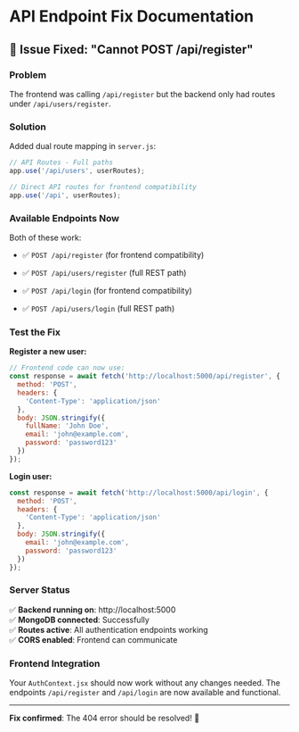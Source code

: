 # API Endpoint Fix Documentation

## 🐛 Issue Fixed: "Cannot POST /api/register"

### Problem
The frontend was calling `/api/register` but the backend only had routes under `/api/users/register`.

### Solution
Added dual route mapping in `server.js`:
```javascript
// API Routes - Full paths
app.use('/api/users', userRoutes);

// Direct API routes for frontend compatibility
app.use('/api', userRoutes);
```

### Available Endpoints Now

Both of these work:
- ✅ `POST /api/register` (for frontend compatibility)
- ✅ `POST /api/users/register` (full REST path)

- ✅ `POST /api/login` (for frontend compatibility)  
- ✅ `POST /api/users/login` (full REST path)

### Test the Fix

**Register a new user:**
```javascript
// Frontend code can now use:
const response = await fetch('http://localhost:5000/api/register', {
  method: 'POST',
  headers: {
    'Content-Type': 'application/json'
  },
  body: JSON.stringify({
    fullName: 'John Doe',
    email: 'john@example.com', 
    password: 'password123'
  })
});
```

**Login user:**
```javascript
const response = await fetch('http://localhost:5000/api/login', {
  method: 'POST',
  headers: {
    'Content-Type': 'application/json'
  },
  body: JSON.stringify({
    email: 'john@example.com',
    password: 'password123'
  })
});
```

### Server Status
✅ **Backend running on**: http://localhost:5000  
✅ **MongoDB connected**: Successfully  
✅ **Routes active**: All authentication endpoints working  
✅ **CORS enabled**: Frontend can communicate  

### Frontend Integration
Your `AuthContext.jsx` should now work without any changes needed. The endpoints `/api/register` and `/api/login` are now available and functional.

---
**Fix confirmed**: The 404 error should be resolved! 🎉